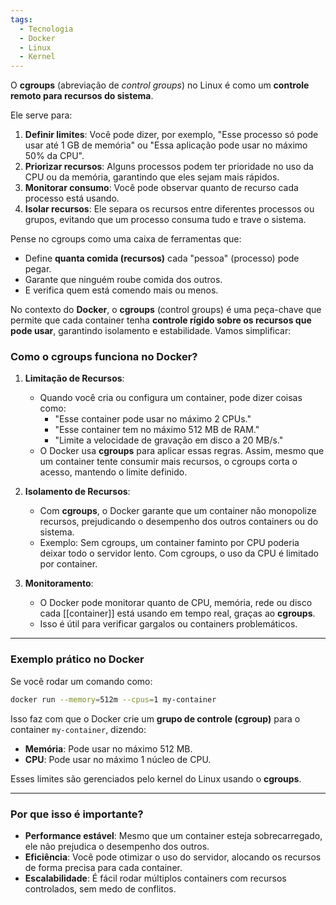 ```yaml
---
tags:
  - Tecnologia
  - Docker
  - Linux
  - Kernel
---
```

O **cgroups** (abreviação de _control groups_) no Linux é como um **controle remoto para recursos do sistema**.

Ele serve para:

1. **Definir limites**: Você pode dizer, por exemplo, "Esse processo só pode usar até 1 GB de memória" ou "Essa aplicação pode usar no máximo 50% da CPU".
2. **Priorizar recursos**: Alguns processos podem ter prioridade no uso da CPU ou da memória, garantindo que eles sejam mais rápidos.
3. **Monitorar consumo**: Você pode observar quanto de recurso cada processo está usando.
4. **Isolar recursos**: Ele separa os recursos entre diferentes processos ou grupos, evitando que um processo consuma tudo e trave o sistema.

Pense no cgroups como uma caixa de ferramentas que:

- Define **quanta comida (recursos)** cada "pessoa" (processo) pode pegar.
- Garante que ninguém roube comida dos outros.
- E verifica quem está comendo mais ou menos.

No contexto do **Docker**, o **cgroups** (control groups) é uma peça-chave que permite que cada container tenha **controle rígido sobre os recursos que pode usar**, garantindo isolamento e estabilidade. Vamos simplificar:

### **Como o cgroups funciona no Docker?**

1. **Limitação de Recursos**:
    
    - Quando você cria ou configura um container, pode dizer coisas como:
        - "Esse container pode usar no máximo 2 CPUs."
        - "Esse container tem no máximo 512 MB de RAM."
        - "Limite a velocidade de gravação em disco a 20 MB/s."
    - O Docker usa **cgroups** para aplicar essas regras. Assim, mesmo que um container tente consumir mais recursos, o cgroups corta o acesso, mantendo o limite definido.
2. **Isolamento de Recursos**:
    
    - Com **cgroups**, o Docker garante que um container não monopolize recursos, prejudicando o desempenho dos outros containers ou do sistema.
    - Exemplo: Sem cgroups, um container faminto por CPU poderia deixar todo o servidor lento. Com cgroups, o uso da CPU é limitado por container.
3. **Monitoramento**:
    
    - O Docker pode monitorar quanto de CPU, memória, rede ou disco cada [[container]] está usando em tempo real, graças ao **cgroups**.
    - Isso é útil para verificar gargalos ou containers problemáticos.

---

### **Exemplo prático no Docker**

Se você rodar um comando como:

```bash
docker run --memory=512m --cpus=1 my-container
```

Isso faz com que o Docker crie um **grupo de controle (cgroup)** para o container `my-container`, dizendo:

- **Memória**: Pode usar no máximo 512 MB.
- **CPU**: Pode usar no máximo 1 núcleo de CPU.

Esses limites são gerenciados pelo kernel do Linux usando o **cgroups**.

---

### **Por que isso é importante?**

- **Performance estável**: Mesmo que um container esteja sobrecarregado, ele não prejudica o desempenho dos outros.
- **Eficiência**: Você pode otimizar o uso do servidor, alocando os recursos de forma precisa para cada container.
- **Escalabilidade**: É fácil rodar múltiplos containers com recursos controlados, sem medo de conflitos.